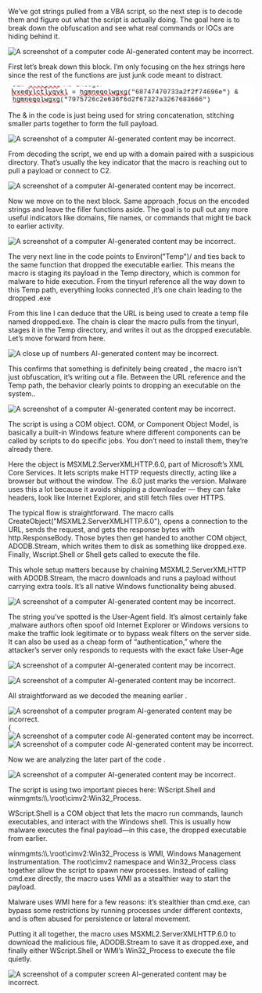 We’ve got strings pulled from a VBA script, so the next step is to decode them and figure out what the script is actually doing. The goal here is to break down the obfuscation and see what real commands or IOCs are hiding behind it.

![A screenshot of a computer code AI-generated content may be
incorrect.](images/media/image1.png)

First let’s break down this block. I’m only focusing on the hex strings here since the rest of the functions are just junk code meant to distract.

![](images/media/image2.png)

The & in the code is just being used for string concatenation, stitching smaller parts together to form the full payload.

![A screenshot of a computer AI-generated content may be
incorrect.](images/media/image3.png)

From decoding the script, we end up with a domain paired with a suspicious directory. That’s usually the key indicator that the macro is reaching out to pull a payload or connect to C2.

![A screenshot of a computer AI-generated content may be
incorrect.](images/media/image4.png)

Now we move on to the next block. Same approach ,focus on the encoded strings and leave the filler functions aside. The goal is to pull out any more useful indicators like domains, file names, or commands that might tie back to earlier activity.

![A screenshot of a computer AI-generated content may be
incorrect.](images/media/image5.png)

The very next line in the code points to Environ("Temp")/ and ties back to the same function that dropped the executable earlier. This means the macro is staging its payload in the Temp directory, which is common for malware to hide execution. From the tinyurl reference all the way down to this Temp path, everything looks connected ,it’s one chain leading to the dropped .exe

From this line I can deduce that the URL is being used to create a temp file named dropped.exe. The chain is clear the macro pulls from the tinyurl, stages it in the Temp directory, and writes it out as the dropped executable. Let’s move forward from here.

![A close up of numbers AI-generated content may be
incorrect.](images/media/image6.png)

This confirms that something is definitely being created , the macro isn’t just obfuscation, it’s writing out a file. Between the URL reference and the Temp path, the behavior clearly points to dropping an executable on the system..

![A screenshot of a computer AI-generated content may be
incorrect.](images/media/image7.png)

The script is using a COM object. COM, or Component Object Model, is basically a built-in Windows feature where different components can be called by scripts to do specific jobs. You don’t need to install them, they’re already there.

Here the object is MSXML2.ServerXMLHTTP.6.0, part of Microsoft’s XML Core Services. It lets scripts make HTTP requests directly, acting like a browser but without the window. The .6.0 just marks the version. Malware uses this a lot because it avoids shipping a downloader — they can fake headers, look like Internet Explorer, and still fetch files over HTTPS.

The typical flow is straightforward. The macro calls CreateObject("MSXML2.ServerXMLHTTP.6.0"), opens a connection to the URL, sends the request, and gets the response bytes with http.ResponseBody. Those bytes then get handed to another COM object, ADODB.Stream, which writes them to disk as something like dropped.exe. Finally, Wscript.Shell or Shell gets called to execute the file.

This whole setup matters because by chaining MSXML2.ServerXMLHTTP with ADODB.Stream, the macro downloads and runs a payload without carrying extra tools. It’s all native Windows functionality being abused.

![A screenshot of a computer AI-generated content may be
incorrect.](images/media/image8.png)

The string you’ve spotted is the User-Agent field. It’s almost certainly fake ,malware authors often spoof old Internet Explorer or Windows versions to make the traffic look legitimate or to bypass weak filters on the server side. It can also be used as a cheap form of “authentication,” where the attacker’s server only responds to requests with the exact fake User-Age

![A screenshot of a computer AI-generated content may be
incorrect.](images/media/image9.png)

![A screenshot of a computer AI-generated content may be
incorrect.](images/media/image10.png)

All straightforward as we decoded the meaning earlier .

![A screenshot of a computer program AI-generated content may be
incorrect.](images/media/image11.png){![A screenshot of a computer code
AI-generated content may be
incorrect.](images/media/image12.png)![A screenshot of a computer code
AI-generated content may be
incorrect.](images/media/image13.png)

Now we are analyzing the later part of the code .

![A screenshot of a computer AI-generated content may be
incorrect.](images/media/image14.png)

The script is using two important pieces here: WScript.Shell and winmgmts:\\\\.\\root\\cimv2:Win32_Process.

WScript.Shell is a COM object that lets the macro run commands, launch executables, and interact with the Windows shell. This is usually how malware executes the final payload—in this case, the dropped executable from earlier.

winmgmts:\\\\.\\root\\cimv2:Win32_Process is WMI, Windows Management Instrumentation. The root\cimv2 namespace and Win32_Process class together allow the script to spawn new processes. Instead of calling cmd.exe directly, the macro uses WMI as a stealthier way to start the payload.

Malware uses WMI here for a few reasons: it’s stealthier than cmd.exe, can bypass some restrictions by running processes under different contexts, and is often abused for persistence or lateral movement.

Putting it all together, the macro uses MSXML2.ServerXMLHTTP.6.0 to download the malicious file, ADODB.Stream to save it as dropped.exe, and finally either WScript.Shell or WMI’s Win32_Process to execute the file quietly.

![A screenshot of a computer screen AI-generated content may be
incorrect.](images/media/image15.png)
